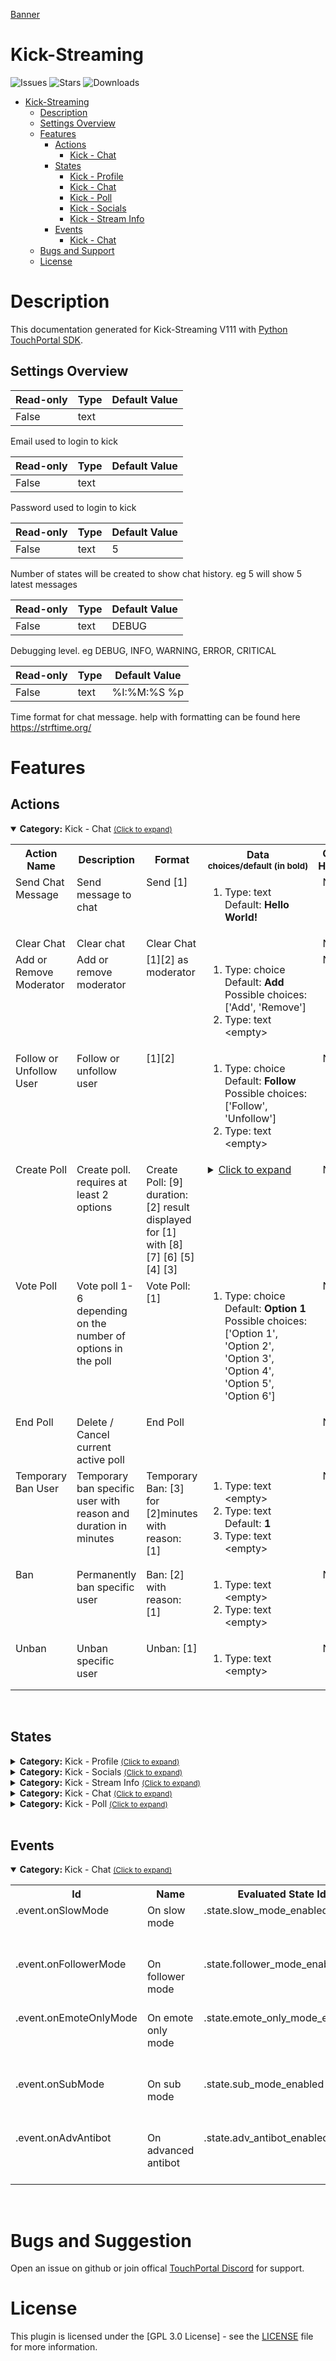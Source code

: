 [Banner](banners/Kick-Banner.png)

# Kick-Streaming
![Issues](https://img.shields.io/github/issues/KillerBOSS2019/Kick-Streaming-TouchPortal?style=for-the-badge)
![Stars](https://img.shields.io/github/stars/KillerBOSS2019/Kick-Streaming-TouchPortal?style=for-the-badge)
![Downloads](https://img.shields.io/github/downloads/KillerBOSS2019/Kick-Streaming-TouchPortal/total?style=for-the-badge)
- [Kick-Streaming](#Kick-Streaming)
  - [Description](#description) 
  - [Settings Overview](#Settings-Overview)
  - [Features](#Features)
    - [Actions](#actions)
        - [Kick - Chat](#com.github.killerboss2019.kicktp.chatactions)
    - [States](#states)
        - [Kick - Profile](#com.github.killerboss2019.kicktp.mainstates)
        - [Kick - Chat](#com.github.killerboss2019.kicktp.chatstates)
        - [Kick - Poll](#com.github.killerboss2019.kicktp.pollstates)
        - [Kick - Socials](#com.github.killerboss2019.kicktp.socialsstates)
        - [Kick - Stream Info](#com.github.killerboss2019.kicktp.streaminfostates)
    - [Events](#events)
        - [Kick - Chat](#com.github.killerboss2019.kicktp.chatevents)
  - [Bugs and Support](#bugs-and-suggestion)
  - [License](#license)
  
# Description

This documentation generated for Kick-Streaming V111 with [Python TouchPortal SDK](https://github.com/KillerBOSS2019/TouchPortal-API).

## Settings Overview
| Read-only | Type | Default Value |
| --- | --- | --- |
| False | text |  |

Email used to login to kick

| Read-only | Type | Default Value |
| --- | --- | --- |
| False | text |  |

Password used to login to kick

| Read-only | Type | Default Value |
| --- | --- | --- |
| False | text | 5 |

Number of states will be created to show chat history. eg 5 will show 5 latest messages

| Read-only | Type | Default Value |
| --- | --- | --- |
| False | text | DEBUG |

Debugging level. eg DEBUG, INFO, WARNING, ERROR, CRITICAL

| Read-only | Type | Default Value |
| --- | --- | --- |
| False | text | %I:%M:%S %p |

Time format for chat message. help with formatting can be found here https://strftime.org/


# Features

## Actions
<details open id='com.github.killerboss2019.kicktp.chatactions'><summary><b>Category:</b> Kick - Chat <small><ins>(Click to expand)</ins></small></summary><table>
<tr valign='buttom'><th>Action Name</th><th>Description</th><th>Format</th><th nowrap>Data<br/><div align=left><sub>choices/default (in bold)</th><th>On<br/>Hold</sub></div></th></tr>
<tr valign='top'><td>Send Chat Message</td><td>Send message to chat</td><td>Send [1]</td><td><ol start=1><li>Type: text &nbsp; 
Default: <b>Hello World!</b></li>
</ol></td>
<td align=center>No</td>
<tr valign='top'><td>Clear Chat</td><td>Clear chat</td><td>Clear Chat</td><td> </td>
<td align=center>No</td>
<tr valign='top'><td>Add or Remove Moderator</td><td>Add or remove moderator</td><td>[1][2] as moderator</td><td><ol start=1><li>Type: choice &nbsp; 
Default: <b>Add</b> Possible choices: ['Add', 'Remove']</li>
<li>Type: text &nbsp; 
&lt;empty&gt;</li>
</ol></td>
<td align=center>No</td>
<tr valign='top'><td>Follow or Unfollow User</td><td>Follow or unfollow user</td><td>[1][2]</td><td><ol start=1><li>Type: choice &nbsp; 
Default: <b>Follow</b> Possible choices: ['Follow', 'Unfollow']</li>
<li>Type: text &nbsp; 
&lt;empty&gt;</li>
</ol></td>
<td align=center>No</td>
<tr valign='top'><td>Create Poll</td><td>Create poll. requires at least 2 options</td><td>Create Poll: [9] duration: [2] result displayed for [1] with [8] [7] [6] [5] [4] [3]</td><td><details><summary><ins>Click to expand</ins></summary><ol start=1>
<li>Type: choice &nbsp; 
Default: <b>15 seconds</b> Possible choices: ['15 seconds', '30 seconds', '2 minutes', '3 minutes', '4 minutes', '5 minutes']</li>
<li>Type: choice &nbsp; 
Default: <b>30</b> Possible choices: ['30 seconds', '2 minutes', '3 minutes', '4 minutes', '5 minutes']</li>
<li>Type: text &nbsp; 
&lt;empty&gt;</li>
<li>Type: text &nbsp; 
&lt;empty&gt;</li>
<li>Type: text &nbsp; 
&lt;empty&gt;</li>
<li>Type: text &nbsp; 
&lt;empty&gt;</li>
<li>Type: text &nbsp; 
&lt;empty&gt;</li>
<li>Type: text &nbsp; 
&lt;empty&gt;</li>
<li>Type: text &nbsp; 
&lt;empty&gt;</li>
</ol></td>
</details><td align=center>No</td>
<tr valign='top'><td>Vote Poll</td><td>Vote poll 1-6 depending on the number of options in the poll</td><td>Vote Poll: [1]</td><td><ol start=1><li>Type: choice &nbsp; 
Default: <b>Option 1</b> Possible choices: ['Option 1', 'Option 2', 'Option 3', 'Option 4', 'Option 5', 'Option 6']</li>
</ol></td>
<td align=center>No</td>
<tr valign='top'><td>End Poll</td><td>Delete / Cancel current active poll</td><td>End Poll</td><td> </td>
<td align=center>No</td>
<tr valign='top'><td>Temporary Ban User</td><td>Temporary ban specific user with reason and duration in minutes</td><td>Temporary Ban: [3] for [2]minutes with reason: [1]</td><td><ol start=1><li>Type: text &nbsp; 
&lt;empty&gt;</li>
<li>Type: text &nbsp; 
Default: <b>1</b></li>
<li>Type: text &nbsp; 
&lt;empty&gt;</li>
</ol></td>
<td align=center>No</td>
<tr valign='top'><td>Ban</td><td>Permanently ban specific user</td><td>Ban: [2] with reason: [1]</td><td><ol start=1><li>Type: text &nbsp; 
&lt;empty&gt;</li>
<li>Type: text &nbsp; 
&lt;empty&gt;</li>
</ol></td>
<td align=center>No</td>
<tr valign='top'><td>Unban</td><td>Unban specific user</td><td>Unban: [1]</td><td><ol start=1><li>Type: text &nbsp; 
&lt;empty&gt;</li>
</ol></td>
<td align=center>No</td>
</tr></table></details>
<br>

## States
<details id='com.github.killerboss2019.kicktp.mainstates'><summary><b>Category:</b> Kick - Profile <small><ins>(Click to expand)</ins></small></summary>


| Id | Description | DefaultValue | parentGroup |
| --- | --- | --- | --- |
| .state.profile_image | Kick Profile Image | None | Kick profile |
| .state.profile_name | Kick Profile Name | None | Kick profile |
| .state.profile_follower_count | Kick Profile Follower Count | 0 | Kick profile |
| .state.profile_bio | Kick Profile Bio | None | Kick profile |
| .state.country | Kick Profile Country | None | Kick profile |
| .state.state | Kick Profile State | None | Kick profile |
| .state.city | Kick Profile City | None | Kick profile |
</details>

<details id='com.github.killerboss2019.kicktp.socialsstates'><summary><b>Category:</b> Kick - Socials <small><ins>(Click to expand)</ins></small></summary>


| Id | Description | DefaultValue | parentGroup |
| --- | --- | --- | --- |
| .state.instagram | Kick Profile Instagram | None | Kick - Socials |
| .state.twitter | Kick Profile Twitter | None | Kick - Socials |
| .state.youtube | Kick Profile Youtube | None | Kick - Socials |
| .state.discord | Kick Profile Discord | None | Kick - Socials |
| .state.tiktik | Kick Profile TikTok | None | Kick - Socials |
| .state.facebook | Kick Profile Facebook | None | Kick - Socials |
</details>

<details id='com.github.killerboss2019.kicktp.streaminfostates'><summary><b>Category:</b> Kick - Stream Info <small><ins>(Click to expand)</ins></small></summary>


| Id | Description | DefaultValue | parentGroup |
| --- | --- | --- | --- |
| .state.streaming_status | Kick is Live | False | Kick stream info |
| .state.streaming_title | Kick Stream Title | None | Kick stream info |
| .state.streaming_viewers | Kick stream viewer count | 0 | Kick stream info |
| .state.streaming_duration | Kick Stream Duration | 0 | Kick stream info |
| .state.is_mature | Kick Stream is Mature | False | Kick stream info |
| .state.stream_lang | Kick Stream Language | None | Kick stream info |
| .state.stream_thumbnail | Kick Stream Thumbnail | None | Kick stream info |
| .state.stream_topic | Kick Stream Topic | None | Kick stream info |
</details>

<details id='com.github.killerboss2019.kicktp.chatstates'><summary><b>Category:</b> Kick - Chat <small><ins>(Click to expand)</ins></small></summary>


| Id | Description | DefaultValue | parentGroup |
| --- | --- | --- | --- |
| .state.latest_follower | Kick Latest Follower |  | Kick chat |
| .state.latest_unfollower | Kick Latest Unfollower |  | Kick chat |
| .state.slow_mode_enabled | Kick is Slow mode enabled | False | Kick chat |
| .state.slow_mode_delay | Kick slow mode delay in seconds | 0 | Kick chat |
| .state.follower_mode_enabled | Kick is Followers-only chat enabled | False | Kick chat |
| .state.follower_mode_delay | Kick followers mode delay in minutes | 0 | Kick chat |
| .state.emote_only_mode_enabled | Kick is emote only mode enabled | False | Kick chat |
| .state.adv_antibot_enabled | Kick is Advanced bot protection enabled | False | Kick chat |
| .state.adv_antibot_remaintime | Kick Advanced bot protection remaining time | 0 | Kick chat |
| .state.sub_mode_enabled | Kick is Subscribers-only chat enabled | False | Kick chat |
</details>

<details id='com.github.killerboss2019.kicktp.pollstates'><summary><b>Category:</b> Kick - Poll <small><ins>(Click to expand)</ins></small></summary>


| Id | Description | DefaultValue | parentGroup |
| --- | --- | --- | --- |
| .state.poll_question | Kick poll question | None | Kick poll |
| .state.option1_votes | Kick poll option 1 votes | 0 | Kick poll |
| .state.option1_label | Kick poll option 1 label | None | Kick poll |
| .state.option2_votes | Kick poll option 2 votes | 0 | Kick poll |
| .state.option2_label | Kick poll option 2 label | None | Kick poll |
| .state.option3_votes | Kick poll option 3 votes | 0 | Kick poll |
| .state.option3_label | Kick poll option 3 label | None | Kick poll |
| .state.option4_votes | Kick poll option 4 votes | 0 | Kick poll |
| .state.option4_label | Kick poll option 4 label | None | Kick poll |
| .state.option5_votes | Kick poll option 5 votes | 0 | Kick poll |
| .state.option5_label | Kick poll option 5 label | None | Kick poll |
| .state.option6_votes | Kick poll option 6 votes | 0 | Kick poll |
| .state.option6_label | Kick poll option 6 label | None | Kick poll |
| .state.is_poll_running | Kick is poll running | False | Kick poll |
</details>

<br>

## Events

<td></tr>
<td></tr>
<td></tr>
<td></tr>
<td></tr>
<details open id='com.github.killerboss2019.kicktp.chatevents'><summary><b>Category: </b>Kick - Chat <small><ins>(Click to expand)</ins></small></summary>

<table>
<tr valign='buttom'><th>Id</th><th>Name</th><th nowrap>Evaluated State Id</th><th>Format</th><th>Type</th><th>Choice(s)</th></tr>
<tr valign='top'><td>.event.onSlowMode</td><td>On slow mode</td><td>.state.slow_mode_enabled</td><td>When slow mode is $val</td><td>choice</td><td><ul><li>True</li><li>False</li></ul></td><tr valign='top'><td>.event.onFollowerMode</td><td>On follower mode</td><td>.state.follower_mode_enabled</td><td>When follower mode is $val</td><td>choice</td><td><ul><li>True</li><li>False</li></ul></td><tr valign='top'><td>.event.onEmoteOnlyMode</td><td>On emote only mode</td><td>.state.emote_only_mode_enabled</td><td>When emote only mode is $val</td><td>choice</td><td><ul><li>True</li><li>False</li></ul></td><tr valign='top'><td>.event.onSubMode</td><td>On sub mode</td><td>.state.sub_mode_enabled</td><td>When sub mode is $val</td><td>choice</td><td><ul><li>True</li><li>False</li></ul></td><tr valign='top'><td>.event.onAdvAntibot</td><td>On advanced antibot</td><td>.state.adv_antibot_enabled</td><td>When advanced antibot is $val</td><td>choice</td><td><ul><li>True</li><li>False</li></ul></td></table></details>
<br>

# Bugs and Suggestion
Open an issue on github or join offical [TouchPortal Discord](https://discord.gg/MgxQb8r) for support.


# License
This plugin is licensed under the [GPL 3.0 License] - see the [LICENSE](LICENSE) file for more information.

